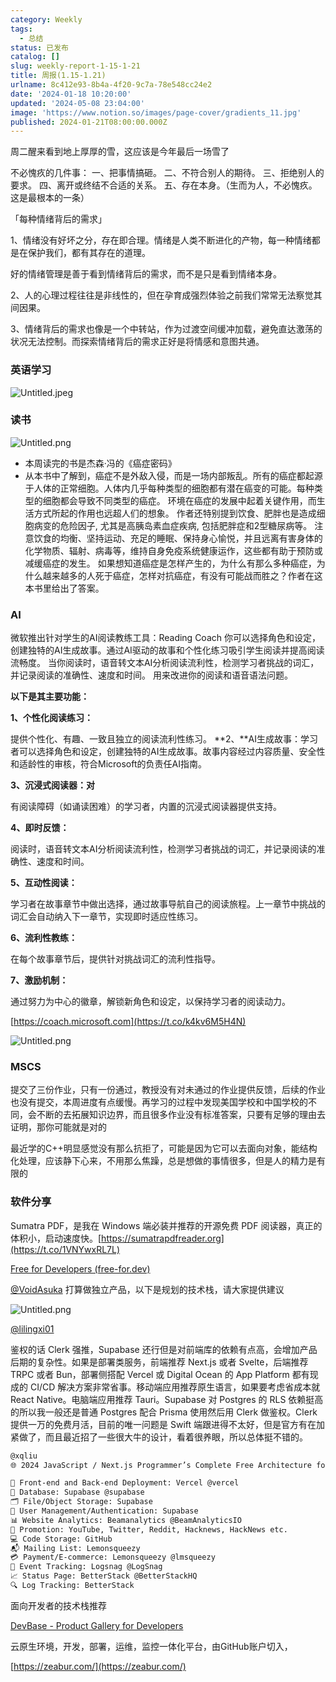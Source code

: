 ```yaml
---
category: Weekly
tags:
  - 总结
status: 已发布
catalog: []
slug: weekly-report-1-15-1-21
title: 周报(1.15-1.21)
urlname: 8c412e93-8b4a-4f20-9c7a-78e548cc24e2
date: '2024-01-18 10:20:00'
updated: '2024-05-08 23:04:00'
image: 'https://www.notion.so/images/page-cover/gradients_11.jpg'
published: 2024-01-21T08:00:00.000Z
---
```


周二醒来看到地上厚厚的雪，这应该是今年最后一场雪了


不必愧疚的几件事：
一、把事情搞砸。
二、不符合别人的期待。
三、拒绝别人的要求。
四、离开或终结不合适的关系。
五、存在本身。（生而为人，不必愧疚。这是最根本的一条）


「每种情绪背后的需求」


1、情绪没有好坏之分，存在即合理。情绪是人类不断进化的产物，每一种情绪都是在保护我们，都有其存在的道理。


好的情绪管理是善于看到情绪背后的需求，而不是只是看到情绪本身。


2、人的心理过程往往是非线性的，但在孕育成强烈体验之前我们常常无法察觉其间因果。


3、情绪背后的需求也像是一个中转站，作为过渡空间缓冲加载，避免直达激荡的状况无法控制。而探索情绪背后的需求正好是将情感和意图共通。


### 英语学习


![Untitled.jpeg](https://prod-files-secure.s3.us-west-2.amazonaws.com/5d24fe63-e567-4804-86f9-9fdc62e13082/faec46dc-9da5-4799-b905-c316418f1168/Untitled.jpeg?X-Amz-Algorithm=AWS4-HMAC-SHA256&X-Amz-Content-Sha256=UNSIGNED-PAYLOAD&X-Amz-Credential=ASIAZI2LB466XA5AJO7J%2F20250211%2Fus-west-2%2Fs3%2Faws4_request&X-Amz-Date=20250211T213302Z&X-Amz-Expires=3600&X-Amz-Security-Token=IQoJb3JpZ2luX2VjEMT%2F%2F%2F%2F%2F%2F%2F%2F%2F%2FwEaCXVzLXdlc3QtMiJHMEUCIGAYBG6f1PVGxk%2F3R1FTCYVM5nvwk0AIU3AslLRc4jVXAiEA%2F%2BQvg9Jxj0qHgJxKWYV1D6%2BMMOrv2ERfiDouvDx8c2cqiAQI3P%2F%2F%2F%2F%2F%2F%2F%2F%2F%2FARAAGgw2Mzc0MjMxODM4MDUiDNmH6uiWH5D5ejRQDyrcA4ZEIKYqm2XDW4sHfWy0uQHNA8CQJVG3uNoG%2BUKHAlUWvjGI6JXNg5yOyUB16wJ5mNqudwoiGbWKn7BC30IWPLUsC1CXXoMgQBhyw%2FV%2F9oT9z1CM1lMdHcw40WaJl9VjTci7DTQSeMUg8CffwU9ZUNWddfOBnfJuGmEDrSydkCL8BsUt%2BcFMUQZg1bnKXsBYtWeH0ry5L868rLpT%2BAl%2B0IjEvX6m8fPfCLwx5rETmsQGixSblX0LimfglLdBTvJrBCX3GCTzgQpZCJHXh3w%2BSaJmsPWqL705idznYvyYzAa%2BQBWToAgxun4OLwCmXZH9ZYPwwihYvwa6wqPKg3zJ6Hs8GuxE1LPfiynN48GuG6zWzPQMGMsqtgeL7BiNBROBAbKNHefKomadEKAs1DM%2F2vkS%2Fe%2FjtlzbWUfOqId6VIW0UXWdyt8X4bXaJ7F92VS2HRXvAiEJkgUgWnSZjxflEXt5lw31UcrTfElPb1zf19pjumhv8%2B6IRWO29tn6x4QRe9e0%2FJHtpi9M4%2B4ts8RpyY59j1BicfG%2Bl7q7nPPnqyWfvZY8uBZhBQ34S%2FPo1KucaM8zIE7pn3%2BCdYDZmuz23OA42YI3C%2F1lSbw7S%2FMG2XbgDiUil4PwwuXfoSomMLnHrr0GOqUBaAq0jXuiK71rgtRY9vJ3C%2FyZm%2F5GurUO3tnP%2FI9E08Kj8q6dSbykyOh01ln%2BcNRvUn3IcQZB3RXSvQ1LbmXSwWJzto0q57jLc4%2BuHqohczQyJ0bazui1a56b%2BNEO6186ltrNtoaIgksrtFsck1WwrjOFSoDONHnjTDFD6vyEpVfbntBYBF0i1bZQcvyAKtO%2Fp87oO0yiQguRMZa90otiSCc3iehx&X-Amz-Signature=ab795bf04ed283b5e016eed83045a58b7a52ee2c1ead42181a78c038eed75495&X-Amz-SignedHeaders=host&x-id=GetObject)


### 读书


![Untitled.png](https://prod-files-secure.s3.us-west-2.amazonaws.com/5d24fe63-e567-4804-86f9-9fdc62e13082/08aff459-da99-4ed5-87c6-1f4c95b62ac3/Untitled.png?X-Amz-Algorithm=AWS4-HMAC-SHA256&X-Amz-Content-Sha256=UNSIGNED-PAYLOAD&X-Amz-Credential=ASIAZI2LB466XA5AJO7J%2F20250211%2Fus-west-2%2Fs3%2Faws4_request&X-Amz-Date=20250211T213302Z&X-Amz-Expires=3600&X-Amz-Security-Token=IQoJb3JpZ2luX2VjEMT%2F%2F%2F%2F%2F%2F%2F%2F%2F%2FwEaCXVzLXdlc3QtMiJHMEUCIGAYBG6f1PVGxk%2F3R1FTCYVM5nvwk0AIU3AslLRc4jVXAiEA%2F%2BQvg9Jxj0qHgJxKWYV1D6%2BMMOrv2ERfiDouvDx8c2cqiAQI3P%2F%2F%2F%2F%2F%2F%2F%2F%2F%2FARAAGgw2Mzc0MjMxODM4MDUiDNmH6uiWH5D5ejRQDyrcA4ZEIKYqm2XDW4sHfWy0uQHNA8CQJVG3uNoG%2BUKHAlUWvjGI6JXNg5yOyUB16wJ5mNqudwoiGbWKn7BC30IWPLUsC1CXXoMgQBhyw%2FV%2F9oT9z1CM1lMdHcw40WaJl9VjTci7DTQSeMUg8CffwU9ZUNWddfOBnfJuGmEDrSydkCL8BsUt%2BcFMUQZg1bnKXsBYtWeH0ry5L868rLpT%2BAl%2B0IjEvX6m8fPfCLwx5rETmsQGixSblX0LimfglLdBTvJrBCX3GCTzgQpZCJHXh3w%2BSaJmsPWqL705idznYvyYzAa%2BQBWToAgxun4OLwCmXZH9ZYPwwihYvwa6wqPKg3zJ6Hs8GuxE1LPfiynN48GuG6zWzPQMGMsqtgeL7BiNBROBAbKNHefKomadEKAs1DM%2F2vkS%2Fe%2FjtlzbWUfOqId6VIW0UXWdyt8X4bXaJ7F92VS2HRXvAiEJkgUgWnSZjxflEXt5lw31UcrTfElPb1zf19pjumhv8%2B6IRWO29tn6x4QRe9e0%2FJHtpi9M4%2B4ts8RpyY59j1BicfG%2Bl7q7nPPnqyWfvZY8uBZhBQ34S%2FPo1KucaM8zIE7pn3%2BCdYDZmuz23OA42YI3C%2F1lSbw7S%2FMG2XbgDiUil4PwwuXfoSomMLnHrr0GOqUBaAq0jXuiK71rgtRY9vJ3C%2FyZm%2F5GurUO3tnP%2FI9E08Kj8q6dSbykyOh01ln%2BcNRvUn3IcQZB3RXSvQ1LbmXSwWJzto0q57jLc4%2BuHqohczQyJ0bazui1a56b%2BNEO6186ltrNtoaIgksrtFsck1WwrjOFSoDONHnjTDFD6vyEpVfbntBYBF0i1bZQcvyAKtO%2Fp87oO0yiQguRMZa90otiSCc3iehx&X-Amz-Signature=5164877efb4f0d2977b1c87250b23c02e7c599cd6d1b4584400ae4d164b557b2&X-Amz-SignedHeaders=host&x-id=GetObject)

- 本周读完的书是杰森·冯的《癌症密码》
- 从本书中了解到，癌症不是外敌入侵，而是一场内部叛乱。所有的癌症都起源于人体的正常细胞。人体内几乎每种类型的细胞都有潜在癌变的可能。每种类型的细胞都会导致不同类型的癌症。
环境在癌症的发展中起着关键作用，而生活方式所起的作用也远超人们的想象。
作者还特别提到饮食、肥胖也是造成细胞病变的危险因子, 尤其是高胰岛素血症疾病, 包括肥胖症和2型糖尿病等。
注意饮食的均衡、坚持运动、充足的睡眠、保持身心愉悦，并且远离有害身体的化学物质、辐射、病毒等，维持自身免疫系统健康运作，这些都有助于预防或减缓癌症的发生。
如果想知道癌症是怎样产生的，为什么有那么多种癌症，为什么越来越多的人死于癌症，怎样对抗癌症，有没有可能战而胜之？作者在这本书里给出了答案。

### AI


微软推出针对学生的AI阅读教练工具：Reading Coach
你可以选择角色和设定，创建独特的AI生成故事。通过AI驱动的故事和个性化练习吸引学生阅读并提高阅读流畅度。
当你阅读时，语音转文本AI分析阅读流利性，检测学习者挑战的词汇，并记录阅读的准确性、速度和时间。
用来改进你的阅读和语音语法问题。


**以下是其主要功能：**


**1、个性化阅读练习：**


提供个性化、有趣、一致且独立的阅读流利性练习。
**2、**AI生成故事：学习者可以选择角色和设定，创建独特的AI生成故事。故事内容经过内容质量、安全性和适龄性的审核，符合Microsoft的负责任AI指南。


**3、沉浸式阅读器：对**


有阅读障碍（如诵读困难）的学习者，内置的沉浸式阅读器提供支持。


**4、即时反馈：**


阅读时，语音转文本AI分析阅读流利性，检测学习者挑战的词汇，并记录阅读的准确性、速度和时间。


**5、互动性阅读：**


学习者在故事章节中做出选择，通过故事导航自己的阅读旅程。上一章节中挑战的词汇会自动纳入下一章节，实现即时适应性练习。


**6、流利性教练：**


在每个故事章节后，提供针对挑战词汇的流利性指导。


**7、激励机制：**


通过努力为中心的徽章，解锁新角色和设定，以保持学习者的阅读动力。


[https://coach.microsoft.com](https://t.co/k4kv6M5H4N)


![Untitled.png](https://prod-files-secure.s3.us-west-2.amazonaws.com/5d24fe63-e567-4804-86f9-9fdc62e13082/8f53d036-0cfc-469d-a837-f15107675ae4/Untitled.png?X-Amz-Algorithm=AWS4-HMAC-SHA256&X-Amz-Content-Sha256=UNSIGNED-PAYLOAD&X-Amz-Credential=ASIAZI2LB466XA5AJO7J%2F20250211%2Fus-west-2%2Fs3%2Faws4_request&X-Amz-Date=20250211T213302Z&X-Amz-Expires=3600&X-Amz-Security-Token=IQoJb3JpZ2luX2VjEMT%2F%2F%2F%2F%2F%2F%2F%2F%2F%2FwEaCXVzLXdlc3QtMiJHMEUCIGAYBG6f1PVGxk%2F3R1FTCYVM5nvwk0AIU3AslLRc4jVXAiEA%2F%2BQvg9Jxj0qHgJxKWYV1D6%2BMMOrv2ERfiDouvDx8c2cqiAQI3P%2F%2F%2F%2F%2F%2F%2F%2F%2F%2FARAAGgw2Mzc0MjMxODM4MDUiDNmH6uiWH5D5ejRQDyrcA4ZEIKYqm2XDW4sHfWy0uQHNA8CQJVG3uNoG%2BUKHAlUWvjGI6JXNg5yOyUB16wJ5mNqudwoiGbWKn7BC30IWPLUsC1CXXoMgQBhyw%2FV%2F9oT9z1CM1lMdHcw40WaJl9VjTci7DTQSeMUg8CffwU9ZUNWddfOBnfJuGmEDrSydkCL8BsUt%2BcFMUQZg1bnKXsBYtWeH0ry5L868rLpT%2BAl%2B0IjEvX6m8fPfCLwx5rETmsQGixSblX0LimfglLdBTvJrBCX3GCTzgQpZCJHXh3w%2BSaJmsPWqL705idznYvyYzAa%2BQBWToAgxun4OLwCmXZH9ZYPwwihYvwa6wqPKg3zJ6Hs8GuxE1LPfiynN48GuG6zWzPQMGMsqtgeL7BiNBROBAbKNHefKomadEKAs1DM%2F2vkS%2Fe%2FjtlzbWUfOqId6VIW0UXWdyt8X4bXaJ7F92VS2HRXvAiEJkgUgWnSZjxflEXt5lw31UcrTfElPb1zf19pjumhv8%2B6IRWO29tn6x4QRe9e0%2FJHtpi9M4%2B4ts8RpyY59j1BicfG%2Bl7q7nPPnqyWfvZY8uBZhBQ34S%2FPo1KucaM8zIE7pn3%2BCdYDZmuz23OA42YI3C%2F1lSbw7S%2FMG2XbgDiUil4PwwuXfoSomMLnHrr0GOqUBaAq0jXuiK71rgtRY9vJ3C%2FyZm%2F5GurUO3tnP%2FI9E08Kj8q6dSbykyOh01ln%2BcNRvUn3IcQZB3RXSvQ1LbmXSwWJzto0q57jLc4%2BuHqohczQyJ0bazui1a56b%2BNEO6186ltrNtoaIgksrtFsck1WwrjOFSoDONHnjTDFD6vyEpVfbntBYBF0i1bZQcvyAKtO%2Fp87oO0yiQguRMZa90otiSCc3iehx&X-Amz-Signature=a2ff16efa975f6ee29a67311d223e9a2696f796c77bc57846e8c1d20728632a7&X-Amz-SignedHeaders=host&x-id=GetObject)


### MSCS


提交了三份作业，只有一份通过，教授没有对未通过的作业提供反馈，后续的作业也没有提交，本周进度有点缓慢。再学习的过程中发现美国学校和中国学校的不同，会不断的去拓展知识边界，而且很多作业没有标准答案，只要有足够的理由去证明，那你可能就是对的


最近学的C++明显感觉没有那么抗拒了，可能是因为它可以去面向对象，能结构化处理，应该静下心来，不用那么焦躁，总是想做的事情很多，但是人的精力是有限的


### 软件分享


Sumatra PDF，是我在 Windows 端必装并推荐的开源免费 PDF 阅读器，真正的体积小，启动速度快。[https://sumatrapdfreader.org](https://t.co/1VNYwxRL7L)


[Free for Developers (free-for.dev)](https://free-for.dev/#/)


[@VoidAsuka](https://twitter.com/VoidAsuka) 打算做独立产品，以下是规划的技术栈，请大家提供建议


![Untitled.png](https://prod-files-secure.s3.us-west-2.amazonaws.com/5d24fe63-e567-4804-86f9-9fdc62e13082/93561a3c-b2bc-4a43-bbc5-67e3f740ed5e/Untitled.png?X-Amz-Algorithm=AWS4-HMAC-SHA256&X-Amz-Content-Sha256=UNSIGNED-PAYLOAD&X-Amz-Credential=ASIAZI2LB466XA5AJO7J%2F20250211%2Fus-west-2%2Fs3%2Faws4_request&X-Amz-Date=20250211T213302Z&X-Amz-Expires=3600&X-Amz-Security-Token=IQoJb3JpZ2luX2VjEMT%2F%2F%2F%2F%2F%2F%2F%2F%2F%2FwEaCXVzLXdlc3QtMiJHMEUCIGAYBG6f1PVGxk%2F3R1FTCYVM5nvwk0AIU3AslLRc4jVXAiEA%2F%2BQvg9Jxj0qHgJxKWYV1D6%2BMMOrv2ERfiDouvDx8c2cqiAQI3P%2F%2F%2F%2F%2F%2F%2F%2F%2F%2FARAAGgw2Mzc0MjMxODM4MDUiDNmH6uiWH5D5ejRQDyrcA4ZEIKYqm2XDW4sHfWy0uQHNA8CQJVG3uNoG%2BUKHAlUWvjGI6JXNg5yOyUB16wJ5mNqudwoiGbWKn7BC30IWPLUsC1CXXoMgQBhyw%2FV%2F9oT9z1CM1lMdHcw40WaJl9VjTci7DTQSeMUg8CffwU9ZUNWddfOBnfJuGmEDrSydkCL8BsUt%2BcFMUQZg1bnKXsBYtWeH0ry5L868rLpT%2BAl%2B0IjEvX6m8fPfCLwx5rETmsQGixSblX0LimfglLdBTvJrBCX3GCTzgQpZCJHXh3w%2BSaJmsPWqL705idznYvyYzAa%2BQBWToAgxun4OLwCmXZH9ZYPwwihYvwa6wqPKg3zJ6Hs8GuxE1LPfiynN48GuG6zWzPQMGMsqtgeL7BiNBROBAbKNHefKomadEKAs1DM%2F2vkS%2Fe%2FjtlzbWUfOqId6VIW0UXWdyt8X4bXaJ7F92VS2HRXvAiEJkgUgWnSZjxflEXt5lw31UcrTfElPb1zf19pjumhv8%2B6IRWO29tn6x4QRe9e0%2FJHtpi9M4%2B4ts8RpyY59j1BicfG%2Bl7q7nPPnqyWfvZY8uBZhBQ34S%2FPo1KucaM8zIE7pn3%2BCdYDZmuz23OA42YI3C%2F1lSbw7S%2FMG2XbgDiUil4PwwuXfoSomMLnHrr0GOqUBaAq0jXuiK71rgtRY9vJ3C%2FyZm%2F5GurUO3tnP%2FI9E08Kj8q6dSbykyOh01ln%2BcNRvUn3IcQZB3RXSvQ1LbmXSwWJzto0q57jLc4%2BuHqohczQyJ0bazui1a56b%2BNEO6186ltrNtoaIgksrtFsck1WwrjOFSoDONHnjTDFD6vyEpVfbntBYBF0i1bZQcvyAKtO%2Fp87oO0yiQguRMZa90otiSCc3iehx&X-Amz-Signature=2df02bee0011459b9d8d055f010f920a50ac366e58e011a7993b30563fa5d793&X-Amz-SignedHeaders=host&x-id=GetObject)


[@lilingxi01](https://twitter.com/lilingxi01)


鉴权的话 Clerk 强推，Supabase 还行但是对前端库的依赖有点高，会增加产品后期的复杂性。如果是部署类服务，前端推荐 Next.js 或者 Svelte，后端推荐 TRPC 或者 Bun，部署侧搭配 Vercel 或 Digital Ocean 的 App Platform 都有现成的 CI/CD 解决方案非常省事。移动端应用推荐原生语言，如果要考虑省成本就 React Native。电脑端应用推荐 Tauri。Supabase 对 Postgres 的 RLS 依赖挺高的所以我一般还是普通 Postgres 配合 Prisma 使用然后用 Clerk 做鉴权。Clerk 提供一万的免费月活，目前的唯一问题是 Swift 端跟进得不太好，但是官方有在加紧做了，而且最近招了一些很大牛的设计，看着很养眼，所以总体挺不错的。


```markdown
@xqliu
🌐 2024 JavaScript / Next.js Programmer’s Complete Free Architecture for solo entrepreneur:

🔧 Front-end and Back-end Deployment: Vercel @vercel
💾 Database: Supabase @supabase
🗂️ File/Object Storage: Supabase
👥 User Management/Authentication: Supabase
📊 Website Analytics: Beamanalytics @BeamAnalyticsIO
📣 Promotion: YouTube, Twitter, Reddit, Hacknews, HackNews etc. 
💻 Code Storage: GitHub
📬 Mailing List: Lemonsqueezy
💳 Payment/E-commerce: Lemonsqueezy @lmsqueezy
📌 Event Tracking: Logsnag @LogSnag
📈 Status Page: BetterStack @BetterStackHQ
🔍 Log Tracking: BetterStack
```


面向开发者的技术栈推荐


[DevBase - Product Gallery for Developers](https://devbase.fyi/)


云原生环境，开发，部署，运维，监控一体化平台，由GitHub账户切入，


[https://zeabur.com/](https://zeabur.com/)

